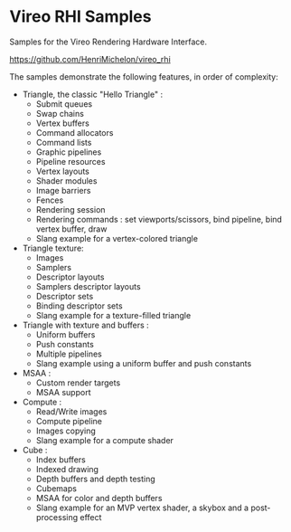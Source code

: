 # Vireo RHI Samples

Samples for the Vireo Rendering Hardware Interface.

https://github.com/HenriMichelon/vireo_rhi

The samples demonstrate the following features, in order of complexity:

- Triangle, the classic "Hello Triangle" :
  - Submit queues
  - Swap chains
  - Vertex buffers
  - Command allocators
  - Command lists
  - Graphic pipelines
  - Pipeline resources
  - Vertex layouts
  - Shader modules
  - Image barriers
  - Fences
  - Rendering session
  - Rendering commands : set viewports/scissors, bind pipeline, bind vertex buffer, draw
  - Slang example for a vertex-colored triangle
- Triangle texture:
  - Images
  - Samplers
  - Descriptor layouts
  - Samplers descriptor layouts
  - Descriptor sets
  - Binding descriptor sets
  - Slang example for a texture-filled triangle
- Triangle with texture and buffers :
  - Uniform buffers
  - Push constants
  - Multiple pipelines
  - Slang example using a uniform buffer and push constants
- MSAA :
  - Custom render targets
  - MSAA support
- Compute :
  - Read/Write images
  - Compute pipeline
  - Images copying
  - Slang example for a compute shader
- Cube :
  - Index buffers
  - Indexed drawing
  - Depth buffers and depth testing
  - Cubemaps
  - MSAA for color and depth buffers
  - Slang example for an MVP vertex shader, a skybox and a post-processing effect
